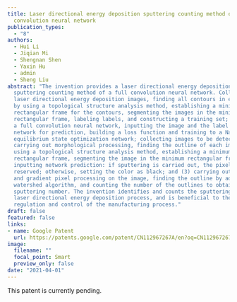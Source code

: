 ```yaml
---
title: Laser directional energy deposition sputtering counting method of full
  convolution neural network
publication_types:
  - "8"
authors:
  - Hui Li
  - Jiqian Mi
  - Shengnan Shen
  - Yaxin Hu
  - admin
  - Sheng Liu
abstract: "The invention provides a laser directional energy deposition
  sputtering counting method of a full convolution neural network. Collecting
  laser directional energy deposition images, finding all contours in each image
  by using a topological structure analysis method, establishing a minimum
  rectangular frame for the contours, segmenting the images in the minimum
  rectangular frame, labeling labels, and constructing a training set; building
  a full convolution neural network, inputting the image and the label into the
  network for prediction, building a loss function and training to a Nash
  equilibrium state optimization network; collecting images to be detected,
  carrying out morphological processing, finding the outline of each image by
  using a topological structure analysis method, establishing a minimum
  rectangular frame, segmenting the image in the minimum rectangular frame, and
  inputting network prediction: if sputtering is carried out, the pixel is
  reserved; otherwise, setting the color as black; and (3) carrying out graying
  and gradient pixel processing on the image, finding the outline by adopting a
  watershed algorithm, and counting the number of the outlines to obtain the
  sputtering number. The invention identifies and counts the sputtering in the
  laser directional energy deposition process, and is beneficial to the
  regulation and control of the manufacturing process."
draft: false
featured: false
links:
- name: Google Patent
  url: https://patents.google.com/patent/CN112967267A/en?oq=CN112967267A
image:
  filename: ""
  focal_point: Smart
  preview_only: false
date: "2021-04-01"
---
```

T﻿his patent is currently pending.